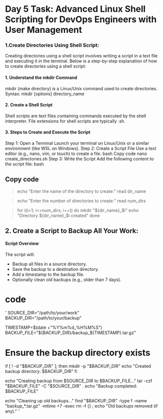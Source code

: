 
# Day 5 Task: Advanced Linux Shell Scripting for DevOps Engineers with User Management
### 1.Create Directories Using Shell Script:

Creating directories using a shell script involves writing a script in a text file and executing it in the terminal. Below is a step-by-step explanation of how to create directories using a shell script:

#### 1. Understand the mkdir Command
mkdir (make directory) is a Linux/Unix command used to create directories.
Syntax: mkdir [options] directory_name
#### 2. Create a Shell Script
Shell scripts are text files containing commands executed by the shell interpreter.
File extensions for shell scripts are typically .sh.
#### 3. Steps to Create and Execute the Script
Step 1: Open a Terminal
Launch your terminal on Linux/Unix or a similar environment (like WSL on Windows).
Step 2: Create a Script File
Use a text editor (e.g., nano, vim, or touch) to create a file.
bash
Copy code
nano create_directories.sh
Step 3: Write the Script
Add the following content to the script file:
bash
## Copy code
> echo "Enter the name of the directory to create:"
> read dir_name

> echo "Enter the number of directories to create:"
> read num_dirs

> for ((i=1; i<=num_dirs; i++))
> do
> mkdir "${dir_name}_$i"
> echo "Directory ${dir_name}_$i created"
> done 

## 2. Create a Script to Backup All Your Work:
#### Script Overview
The script will:
* Backup all files in a source directory.
* Save the backup to a destination directory.
* Add a timestamp to the backup file.
* Optionally clean old backups (e.g., older than 7 days).
# code
' SOURCE_DIR="/path/to/your/work"    
BACKUP_DIR="/path/to/your/backup"  


TIMESTAMP=$(date +"%Y%m%d_%H%M%S")
BACKUP_FILE="${BACKUP_DIR}/backup_${TIMESTAMP}.tar.gz"

# Ensure the backup directory exists
if [ ! -d "$BACKUP_DIR" ]; then
    mkdir -p "$BACKUP_DIR"
    echo "Created backup directory: $BACKUP_DIR"
fi


echo "Creating backup from $SOURCE_DIR to $BACKUP_FILE..."
tar -czf "$BACKUP_FILE" -C "$SOURCE_DIR" .
echo "Backup completed: $BACKUP_FILE"


echo "Cleaning up old backups..."
find "$BACKUP_DIR" -type f -name "backup_*.tar.gz" -mtime +7 -exec rm -f {} \;
echo "Old backups removed (if any)." '

